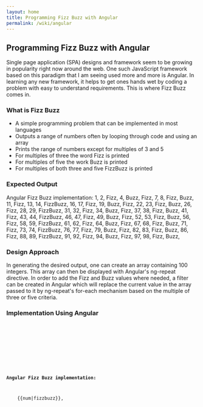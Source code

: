 ```yaml
---
layout: home
title: Programming Fizz Buzz with Angular
permalink: /wiki/angular
---
```


## Programming Fizz Buzz with Angular
Single page application (SPA) designs and framework seem to be growing in popularity right now around the web.  One such JavaScript framework based on this paradigm that I am seeing used more and more is Angular.  In learning any new framework, it helps to get ones hands wet by coding a problem with easy to understand requirements.  This is where Fizz Buzz comes in.
### What is Fizz Buzz
  * A simple programming problem that can be implemented in most languages
  * Outputs a range of numbers often by looping through code and using an array
  * Prints the range of numbers except for multiples of 3 and 5
  * For multiples of three the word Fizz is printed
  * For multiples of five the work Buzz is printed
  * For multiples of both three and five FizzBuzz is printed

### Expected Output
Angular Fizz Buzz implementation:
1, 2, Fizz, 4, Buzz, Fizz, 7, 8, Fizz, Buzz, 11, Fizz, 13, 14, FizzBuzz, 16, 17, Fizz, 19, Buzz, Fizz, 22, 23, Fizz, Buzz, 26, Fizz, 28, 29, FizzBuzz, 31, 32, Fizz, 34, Buzz, Fizz, 37, 38, Fizz, Buzz, 41, Fizz, 43, 44, FizzBuzz, 46, 47, Fizz, 49, Buzz, Fizz, 52, 53, Fizz, Buzz, 56, Fizz, 58, 59, FizzBuzz, 61, 62, Fizz, 64, Buzz, Fizz, 67, 68, Fizz, Buzz, 71, Fizz, 73, 74, FizzBuzz, 76, 77, Fizz, 79, Buzz, Fizz, 82, 83, Fizz, Buzz, 86, Fizz, 88, 89, FizzBuzz, 91, 92, Fizz, 94, Buzz, Fizz, 97, 98, Fizz, Buzz,

### Design Approach
In generating the desired output, one can create an array containing 100 integers.  This array can then be displayed with Angular's ng-repeat directive.  In order to add the Fizz and Buzz values where needed, a filter can be created in Angular which will replace the current value in the array passed to it by ng-repeat's for-each mechanism based on the multiple of three or five criteria.

### Implementation Using Angular
<code>
<!DOCTYPE html>
<html>
<head>
  <script src="http://ajax.googleapis.com/ajax/libs/angularjs/1.2.15/angular.min.js"></script>
  <script>
	function fizzBuzzController($scope) {
		$scope.numbers = _range(100);
	}
	function _range(i){return i?_range(i-1).concat(i):[]}
	var app = angular.module('app', []);
	app.filter('fizzbuzz', function () {
	  return function (i) {return ((i%3?'':'Fizz')+(i%5?'':'Buzz')||i);};
	});
</script>
</head>
<body>

<b>Angular Fizz Buzz implementation:</b>
<div ng-app="app" ng-controller="fizzBuzzController">
	<span ng-repeat="num in numbers">{{num|fizzbuzz}}, </span>
</div>

</body>
</html>
</code>
